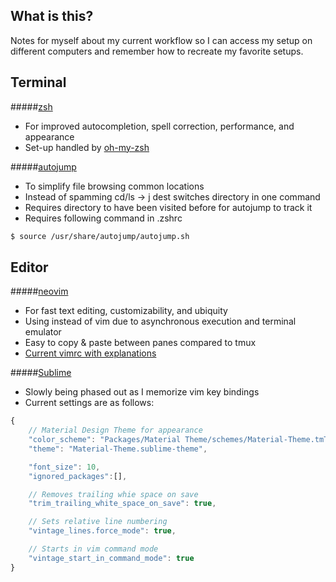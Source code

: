 ## What is this?
Notes for myself about my current workflow so I can access my setup on different computers
and remember how to recreate my favorite setups.

## Terminal

#####[zsh](https://github.com/robbyrussell/oh-my-zsh)
* For improved autocompletion, spell correction, performance, and appearance
* Set-up handled by [oh-my-zsh](https://github.com/robbyrussell/oh-my-zsh)

#####[autojump](https://github.com/wting/autojump)
* To simplify file browsing common locations
* Instead of spamming cd/ls -> j dest switches directory in one command
* Requires directory to have been visited before for autojump to track it
* Requires following command in .zshrc
```sh
$ source /usr/share/autojump/autojump.sh
```
## Editor

#####[neovim](https://github.com/neovim/neovim)
* For fast text editing, customizability, and ubiquity
* Using instead of vim due to asynchronous execution and terminal emulator
* Easy to copy & paste between panes compared to tmux
* [Current vimrc with explanations](https://github.com/RyanLPeterman/workflow/blob/master/.vimrc)

#####[Sublime](https://www.sublimetext.com/)
* Slowly being phased out as I memorize vim key bindings
* Current settings are as follows:

```javascript
{
    // Material Design Theme for appearance
    "color_scheme": "Packages/Material Theme/schemes/Material-Theme.tmTheme",
    "theme": "Material-Theme.sublime-theme",

    "font_size": 10,
    "ignored_packages":[],

    // Removes trailing whie space on save
    "trim_trailing_white_space_on_save": true,

    // Sets relative line numbering
    "vintage_lines.force_mode": true,

    // Starts in vim command mode
    "vintage_start_in_command_mode": true
}
```
